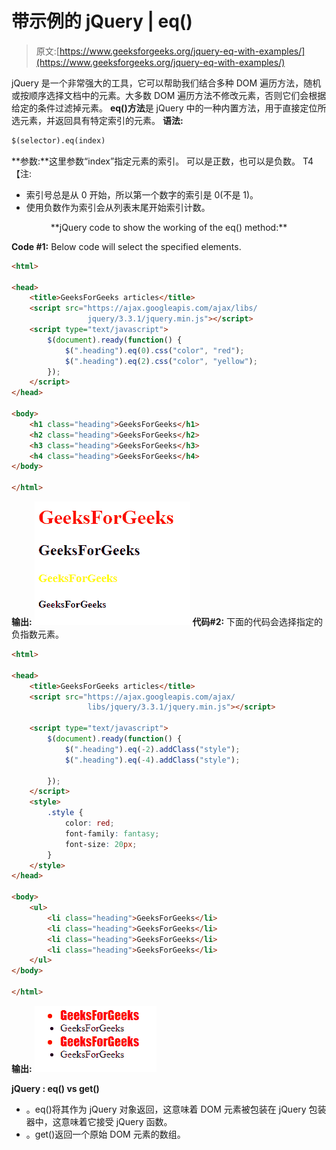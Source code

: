 # 带示例的 jQuery | eq()

> 原文:[https://www.geeksforgeeks.org/jquery-eq-with-examples/](https://www.geeksforgeeks.org/jquery-eq-with-examples/)

jQuery 是一个非常强大的工具，它可以帮助我们结合多种 DOM 遍历方法，随机或按顺序选择文档中的元素。大多数 DOM 遍历方法不修改元素，否则它们会根据给定的条件过滤掉元素。
**eq()方法**是 jQuery 中的一种内置方法，用于直接定位所选元素，并返回具有特定索引的元素。
**语法:**

```html
$(selector).eq(index)
```

**参数:**这里参数“index”指定元素的索引。
可以是正数，也可以是负数。
T4【注:

*   索引号总是从 0 开始，所以第一个数字的索引是 0(不是 1)。
*   使用负数作为索引会从列表末尾开始索引计数。

<center>**jQuery code to show the working of the eq() method:**</center>

**Code #1:**
Below code will select the specified elements.

```html
<html>

<head>
    <title>GeeksForGeeks articles</title>
    <script src="https://ajax.googleapis.com/ajax/libs/
                 jquery/3.3.1/jquery.min.js"></script>
    <script type="text/javascript">
        $(document).ready(function() {
            $(".heading").eq(0).css("color", "red");
            $(".heading").eq(2).css("color", "yellow");
        });
    </script>
</head>

<body>
    <h1 class="heading">GeeksForGeeks</h1>
    <h2 class="heading">GeeksForGeeks</h2>
    <h3 class="heading">GeeksForGeeks</h3>
    <h4 class="heading">GeeksForGeeks</h4>
</body>

</html>
```

**输出:**
![](img/717a967fcadc13b633d816e1d515a9cb.png)
**代码#2:**
下面的代码会选择指定的负指数元素。

```html
<html>

<head>
    <title>GeeksForGeeks articles</title>
    <script src="https://ajax.googleapis.com/ajax/
                 libs/jquery/3.3.1/jquery.min.js"></script>

    <script type="text/javascript">
        $(document).ready(function() {
            $(".heading").eq(-2).addClass("style");
            $(".heading").eq(-4).addClass("style");

        });
    </script>
    <style>
        .style {
            color: red;
            font-family: fantasy;
            font-size: 20px;
        }
    </style>
</head>

<body>
    <ul>
        <li class="heading">GeeksForGeeks</li>
        <li class="heading">GeeksForGeeks</li>
        <li class="heading">GeeksForGeeks</li>
        <li class="heading">GeeksForGeeks</li>
    </ul>
</body>

</html>
```

**输出:**
![](img/a819a1809cc65c6a3f0cbd3acd4def31.png)

**jQuery : eq() vs get()**

*   。eq()将其作为 jQuery 对象返回，这意味着 DOM 元素被包装在 jQuery 包装器中，这意味着它接受 jQuery 函数。
*   。get()返回一个原始 DOM 元素的数组。